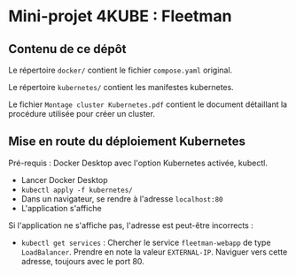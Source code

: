 # Mini-projet 4KUBE : Fleetman

## Contenu de ce dépôt

Le répertoire `docker/` contient le fichier `compose.yaml` original.

Le répertoire `kubernetes/` contient les manifestes kubernetes.

Le fichier `Montage cluster Kubernetes.pdf` contient le document détaillant la procédure utilisée pour créer un cluster.

## Mise en route du déploiement Kubernetes

Pré-requis : Docker Desktop avec l'option Kubernetes activée, kubectl.

- Lancer Docker Desktop
- `kubectl apply -f kubernetes/`
- Dans un navigateur, se rendre à l'adresse `localhost:80`
- L'application s'affiche

Si l'application ne s'affiche pas, l'adresse est peut-être incorrects :
- `kubectl get services` : Chercher le service `fleetman-webapp` de type `LoadBalancer`. Prendre en note la valeur `EXTERNAL-IP`. Naviguer vers cette adresse, toujours avec le port 80.
